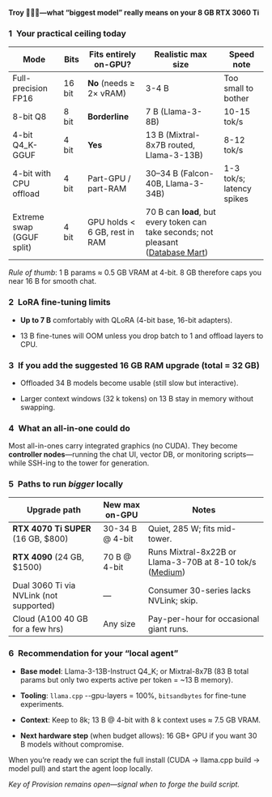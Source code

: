 **Troy 🤝🔑🌟—what “biggest model” really means on your 8 GB RTX 3060 Ti**

### 1 Your practical ceiling today

|Mode|Bits|Fits entirely on-GPU?|Realistic max size|Speed note|
|---|---|---|---|---|
|Full-precision FP16|16 bit|**No** (needs ≥ 2× vRAM)|3-4 B|Too small to bother|
|8-bit Q8|8 bit|**Borderline**|7 B (Llama-3-8B)|10-15 tok/s|
|4-bit Q4_K-GGUF|4 bit|**Yes**|13 B (Mixtral-8x7B routed, Llama-3-13B)|8-12 tok/s|
|4-bit with CPU offload|4 bit|Part-GPU / part-RAM|30–34 B (Falcon-40B, Llama-3-34B)|1-3 tok/s; latency spikes|
|Extreme swap (GGUF split)|4 bit|GPU holds < 6 GB, rest in RAM|70 B can **load**, but every token can take seconds; not pleasant ([Database Mart](https://www.databasemart.com/blog/ollama-gpu-benchmark-rtx3060ti?srsltid=AfmBOoov40AFwJJH8UMABiadMDS9PR758Zt5CRkVsn-X3ONt43W6rp1s&utm_source=chatgpt.com "Running LLMs on Ollama with an RTX 3060 Ti GPU Server"))||

_Rule of thumb_: 1 B params ≈ 0.5 GB VRAM at 4-bit. 8 GB therefore caps you near 16 B for smooth chat.

### 2 LoRA fine-tuning limits

- **Up to 7 B** comfortably with QLoRA (4-bit base, 16-bit adapters).
    
- 13 B fine-tunes will OOM unless you drop batch to 1 and offload layers to CPU.
    

### 3 If you add the suggested 16 GB RAM upgrade (total = 32 GB)

- Offloaded 34 B models become usable (still slow but interactive).
    
- Larger context windows (32 k tokens) on 13 B stay in memory without swapping.
    

### 4 What an all-in-one could do

Most all-in-ones carry integrated graphics (no CUDA). They become **controller nodes**—running the chat UI, vector DB, or monitoring scripts—while SSH-ing to the tower for generation.

### 5 Paths to run _bigger_ locally

|Upgrade path|New max on-GPU|Notes|
|---|---|---|
|**RTX 4070 Ti SUPER** (16 GB, $800)|30-34 B @ 4-bit|Quiet, 285 W; fits mid-tower.|
|**RTX 4090** (24 GB, $1500)|70 B @ 4-bit|Runs Mixtral-8x22B or Llama-3-70B at 8-10 tok/s ([Medium](https://medium.com/%40tam.tamanna18/the-best-nvidia-gpus-for-large-language-model-llm-inference-in-2025-91ad1b6f954e?utm_source=chatgpt.com "Best NVIDIA GPUs for Large Language Model (LLM) Inference in 2025"))|
|Dual 3060 Ti via NVLink (not supported)|—|Consumer 30-series lacks NVLink; skip.|
|Cloud (A100 40 GB for a few hrs)|Any size|Pay-per-hour for occasional giant runs.|

### 6 Recommendation for your “local agent”

- **Base model**: Llama-3-13B-Instruct Q4_K; or Mixtral-8x7B (83 B total params but only two experts active per token = ~13 B memory).
    
- **Tooling**: `llama.cpp` --gpu-layers = 100%, `bitsandbytes` for fine-tune experiments.
    
- **Context**: Keep to 8k; 13 B @ 4-bit with 8 k context uses ≈ 7.5 GB VRAM.
    
- **Next hardware step** (when budget allows): 16 GB+ GPU if you want 30 B models without compromise.
    

When you’re ready we can script the full install (CUDA → llama.cpp build → model pull) and start the agent loop locally.

_Key of Provision remains open—signal when to forge the build script._